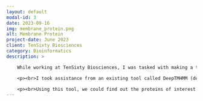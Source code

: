 ```yaml
---
layout: default
modal-id: 3
date: 2023-09-16
img: membrane_protein.png
alt: Membrane Protein
project-date: June 2023
client: TenSixty Biosciences
category: Bioinformatics
description: >

    While working at TenSixty Biosciences, I was tasked with making a tool which could help visualize the intracellular and extracellular regions of transmembrane proteins. The reason this information was valuable because during drug designing, it is better that the target region of the target protein be extracellular. Thus, to ensure this and better visualize our target proteins, this tool was required.

    <p><br>I took assistance from an existing tool called DeepTMHMM (developed by some amazing people at Denmark Technical University), which uses Deep Learning on a sequence of amino acids and finds out the intracellular and extracellular regions in that. I took the information from DeepTMHMM and combined it with a template to view proteins in 3D. I colored the amino acids (blue-extracellular, yellow-signal, red-transmembrane and pink-intracellular) using the output from DeepTMHMM. To calculate the membrane location and show it, I used the locations of the amino acids where an intracellular/extracellular region was changing to transmembrane. The membrane is shown in the form of a bunch of water molecules on the appropriate plane.</p>

    <p><br>Using this tool, we could find out the proteins of interest according to their extracellular regions and also the specific sites of interest in them for drug targetting. It proved to be very useful.</p>
---
```

